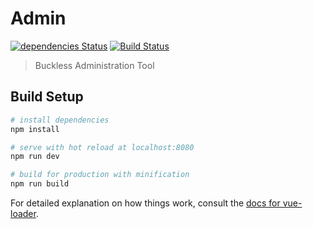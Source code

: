 # Admin

[![dependencies Status](https://david-dm.org/buckless/admin/status.png)](https://david-dm.org/buckless/admin)
[![Build Status](https://travis-ci.org/buckless/admin.svg?branch=master)](https://travis-ci.org/buckless/admin)

> Buckless Administration Tool

## Build Setup

``` bash
# install dependencies
npm install

# serve with hot reload at localhost:8080
npm run dev

# build for production with minification
npm run build
```

For detailed explanation on how things work, consult the [docs for vue-loader](http://vuejs.github.io/vue-loader).
